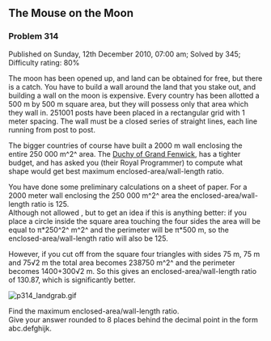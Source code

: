 The Mouse on the Moon
---------------------

### Problem 314

Published on Sunday, 12th December 2010, 07:00 am; Solved by 345;
Difficulty rating: 80%

The moon has been opened up, and land can be obtained for free, but
there is a catch. You have to build a wall around the land that you
stake out, and building a wall on the moon is expensive. Every country
has been allotted a 500 m by 500 m square area, but they will possess
only that area which they wall in. 251001 posts have been placed in a
rectangular grid with 1 meter spacing. The wall must be a closed series
of straight lines, each line running from post to post.

The bigger countries of course have built a 2000 m wall enclosing the
entire 250 000 m^2^ area. The [Duchy of Grand
Fenwick](http://en.wikipedia.org/wiki/Grand_Fenwick), has a tighter
budget, and has asked you (their Royal Programmer) to compute what shape
would get best maximum enclosed-area/wall-length ratio.

You have done some preliminary calculations on a sheet of paper. For a
2000 meter wall enclosing the 250 000 m^2^ area the
enclosed-area/wall-length ratio is 125.\
 Although not allowed , but to get an idea if this is anything better:
if you place a circle inside the square area touching the four sides the
area will be equal to π\*250^2^ m^2^ and the perimeter will be π\*500 m,
so the enclosed-area/wall-length ratio will also be 125.

However, if you cut off from the square four triangles with sides 75 m,
75 m and 75√2 m the total area becomes 238750 m^2^ and the perimeter
becomes 1400+300√2 m. So this gives an enclosed-area/wall-length ratio
of 130.87, which is significantly better.

![p314\_landgrab.gif](project/images/p314_landgrab.gif)

Find the maximum enclosed-area/wall-length ratio.\
 Give your answer rounded to 8 places behind the decimal point in the
form abc.defghijk.
